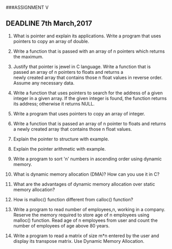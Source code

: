 ###ASSIGNMENT V

DEADLINE 7th March,2017
---------------------------

1. What is pointer and explain its applications. Write a program that uses pointers to copy an array of double.

2. Write a function that is passed with an array of n pointers which returns the maximum.

3. Justify that pointer is jewel in C language. Write a function that is passed an array of n pointers to floats and returns a   
   newly created array that contains those n float values in reverse order. Assume any necessary data.

4. Write a function that uses pointers to search for the address of a given integer in a given array. If the given integer is found, the function returns its address; otherwise it returns NULL. 

5. Write a program that uses pointers to copy an array of integer.

6. Write a function that is passed an array of n pointer to floats and returns a newly created array that contains those n float values.

7. Explain the pointer to structure with example.

8. Explain the pointer arithmetic with example.

9. Write a program to sort 'n' numbers in ascending order using dynamic memory.

10. What is dynamic memory allocation (DMA)? How can you use it in C?

11. What are the advantages of dynamic memory allocation over static memory allocation?

12. How is malloc() function different from calloc() function?

13. Write a program to read number of employees,n, working in a company. Reserve the memory required to store age of n employees using malloc() function. Read age of n employees from user and count the number of employees of age above 80 years.

14. Write a program to read a matrix of size m*n entered by the user and display its transpose matrix. Use Dynamic Memory Allocation.